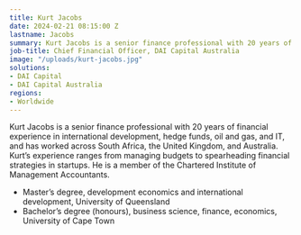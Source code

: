 ```yaml
---
title: Kurt Jacobs
date: 2024-02-21 08:15:00 Z
lastname: Jacobs
summary: Kurt Jacobs is a senior finance professional with 20 years of financial experience.
job-title: Chief Financial Officer, DAI Capital Australia
image: "/uploads/kurt-jacobs.jpg"
solutions:
- DAI Capital
- DAI Capital Australia
regions:
- Worldwide
---
```


Kurt Jacobs is a senior finance professional with 20 years of financial experience in international development, hedge funds, oil and gas, and IT, and has worked across South Africa, the United Kingdom, and Australia. Kurt’s experience ranges from managing budgets to spearheading financial strategies in startups. He is a member of the Chartered Institute of Management Accountants.

* Master’s degree, development economics and international development, University of Queensland
* Bachelor’s degree (honours), business science, finance, economics, University of Cape Town